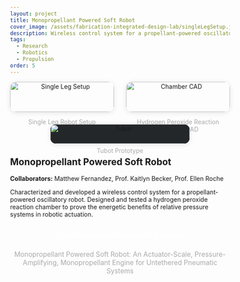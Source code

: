 ```yaml
---
layout: project
title: Monopropellant Powered Soft Robot
cover_image: /assets/fabrication-integrated-design-lab/singleLegSetup.jpg
description: Wireless control system for a propellant-powered oscillatory robot and hydrogen peroxide reaction chamber.
tags:
  - Research
  - Robotics
  - Propulsion
order: 5
---
```


<div style="display:flex;gap:2em;flex-wrap:wrap;justify-content:center;margin-bottom:2em;">
  <div style="flex:1;min-width:220px;max-width:340px;text-align:center;">
    <img src="{{ site.baseurl }}/assets/fabrication-integrated-design-lab/singleLegSetup.jpg" alt="Single Leg Setup" style="width:100%;max-width:340px;border-radius:1em;box-shadow:0 2px 12px rgba(0,0,0,0.10);margin-bottom:0.5em;">
    <div style="color:#aaa;font-size:1em;margin-top:0.5em;">Single Leg Robot Setup</div>
  </div>
  <div style="flex:1;min-width:220px;max-width:340px;text-align:center;">
    <img src="{{ site.baseurl }}/assets/fabrication-integrated-design-lab/chamberCAD.jpg" alt="Chamber CAD" style="width:100%;max-width:340px;border-radius:1em;box-shadow:0 2px 12px rgba(0,0,0,0.10);margin-bottom:0.5em;">
    <div style="color:#aaa;font-size:1em;margin-top:0.5em;">Hydrogen Peroxide Reaction Chamber CAD</div>
  </div>
  <div style="flex:1;min-width:220px;max-width:340px;text-align:center;">
    <img src="{{ site.baseurl }}/assets/fabrication-integrated-design-lab/tubotPic.jpg" alt="Tubot" style="width:100%;max-width:320px;border-radius:1em;box-shadow:0 2px 12px rgba(0,0,0,0.10);background:#23272a;">
    <div style="color:#aaa;font-size:1em;margin-top:0.5em;">Tubot Prototype</div>
  </div>
</div>

## Monopropellant Powered Soft Robot

**Collaborators:** Matthew Fernandez, Prof. Kaitlyn Becker, Prof. Ellen Roche

Characterized and developed a wireless control system for a propellant-powered oscillatory robot. Designed and tested a hydrogen peroxide reaction chamber to prove the energetic benefits of relative pressure systems in robotic actuation. 

<div style="margin-bottom:2em;text-align:center;">
  <a href="https://ieeexplore.ieee.org/document/11020950" target="_blank" style="display:inline-block;background:var(--accent2);color:#fff;padding:0.9em 2em;border-radius:2em;font-weight:700;text-decoration:none;box-shadow:0 2px 8px var(--accent2);font-size:1.15em;transition:background 0.2s;">View Published Paper on IEEE Xplore</a>
  <div style="color:#aaa;font-size:1.1em;margin-top:0.7em;">Monopropellant Powered Soft Robot: An Actuator-Scale, Pressure-Amplifying, Monopropellant Engine for Untethered Pneumatic Systems</div>
</div> 